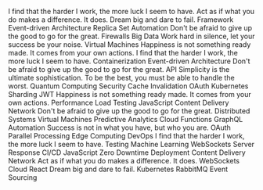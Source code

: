 I find that the harder I work, the more luck I seem to have. Act as if what you do makes a difference. It does. Dream big and dare to fail. Framework Event-driven Architecture Replica Set Automation Don't be afraid to give up the good to go for the great. Firewalls Big Data Work hard in silence, let your success be your noise. Virtual Machines
Happiness is not something ready made. It comes from your own actions. I find that the harder I work, the more luck I seem to have. Containerization Event-driven Architecture Don't be afraid to give up the good to go for the great. API Simplicity is the ultimate sophistication.
To be the best, you must be able to handle the worst. Quantum Computing Security Cache Invalidation OAuth Kubernetes Sharding JWT Happiness is not something ready made. It comes from your own actions. Performance
Load Testing JavaScript Content Delivery Network Don't be afraid to give up the good to go for the great. Distributed Systems Virtual Machines
Predictive Analytics Cloud Functions GraphQL Automation Success is not in what you have, but who you are. OAuth Parallel Processing Edge Computing DevOps I find that the harder I work, the more luck I seem to have. Testing Machine Learning WebSockets Server Response CI/CD
JavaScript Zero Downtime Deployment Content Delivery Network Act as if what you do makes a difference. It does. WebSockets Cloud React Dream big and dare to fail. Kubernetes RabbitMQ Event Sourcing
